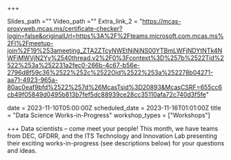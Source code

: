 +++

Slides_path =""
Video_path =""
Extra_link_2 = "https://mcas-proxyweb.mcas.ms/certificate-checker?login=false&originalUrl=https%3A%2F%2Fteams.microsoft.com.mcas.ms%2Fl%2Fmeetup-join%2F19%253ameeting_ZTA2ZTcyNWEtNjNjNS00YTBmLWFjNDYtNTk4NWFiMWVjN2Yy%2540thread.v2%2F0%3Fcontext%3D%257b%2522Tid%2522%253a%252231a2fec0-266b-4c67-b56e-2796d8f59c36%2522%252c%2522Oid%2522%253a%252278b04271-aa71-4923-965a-80ac0eaf9bfd%2522%257d%26McasTsid%3D20893&McasCSRF=655cc6cb49f05849d0495b813b7fef5dc88939ce28cc35110afa72c740d3f5fe"

date = 2023-11-10T05:00:00Z
scheduled_date = 2023-11-16T01:01:00Z
title = "Data Science Works-in-Progress"
workshop_types = ["Workshops"]

+++
Data scientists – come meet your people! This month, we have teams from DEC, GFDRR, and the ITS Technology and Innovation Lab presenting their exciting works-in-progress (see descriptions below) for your questions and ideas.  
